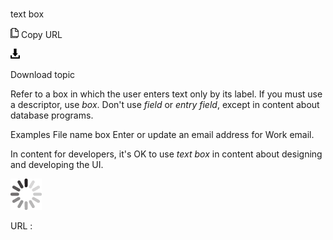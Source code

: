 # 

text box

![Copy URL](media/text-box/Copy.png)
Copy URL

![Download](media/text-box/Download.png)

Download topic

Refer to a box in which the user enters text only by its label. If you must use a descriptor, use *box*. Don't use *field* or *entry field*, except in content about database programs.

Examples
File name box
Enter or update an email address for Work email.

In content for developers, it's OK to use *text box* in content about designing and developing the UI.

![In progress](media/text-box/activity-large.gif)

URL :
